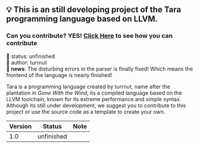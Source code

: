 ## 💡 This is an still developing project of the Tara programming language based on LLVM.
### Can you contribute? YES! [Click Here](/CONTRIBUTING.md) to see how you can contribute
🧪 status: unfinished<br/>
🧑 author: turrnut<br/>
**📰 news**: The disturbing errors in the parser is finally fixed! Which means the frontend of the language is nearly finished!

Tara is a programming language created by turrnut, name after the plantation in *Gone With the Wind*, its a compiled language based on the LLVM toolchain, known for its extreme performance and simple syntax. Although its still under development, we suggest you to contribute to this project or use the source code as a template to create your own.

|Version|Status|Note|
|-------|------|----|
|1.0|unfinished|    |
